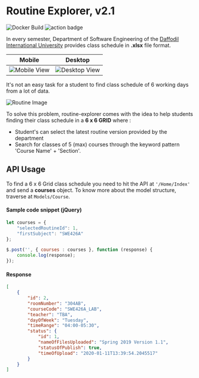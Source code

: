 # Routine Explorer, v2.1

![Docker Build](https://img.shields.io/docker/cloud/build/shunjid/routine-explorer)  ![action badge](https://action-badges.now.sh/shunjid/routine-explorer)

In every semester, Department of Software Engineering of the [Daffodil International University](https://diu.edu.bd) provides class schedule in **.xlsx** file format. 

Mobile             |  Desktop
:-------------------------:|:-------------------------:
![Mobile View](https://media.giphy.com/media/ZBytgye9cARGijyWhH/giphy.gif)  |  ![Desktop View](https://media.giphy.com/media/gfrmGrqkdk7PgFJiVE/giphy.gif)

It's not an easy task for a student to find class schedule of 6 working days from a lot of data.

![Routine Image](https://i.stack.imgur.com/BOUyX.png)

To solve this problem, routine-explorer comes with the idea to help students finding their class schedule in a **6 x 6 GRID** where :

- Student's can select the latest routine version provided by the department
- Search for classes of 5 (max) courses through the keyword pattern 'Course Name' + 'Section'.

## API Usage
To find a 6 x 6 Grid class schedule you need to hit the API at ```'/Home/Index'``` and send a **courses** object. To know more about the model structure, traverse at ```Models/Course```.

#### Sample code snippet (jQuery)
```js
let courses = {
	"selectedRoutineId": 1,
	"firstSubject": "SWE426A"
};

$.post('', { courses : courses }, function (response) {
    console.log(response);
});
```

#### Response
```json
[
    {
        "id": 2,
        "roomNumber": "304AB",
        "courseCode": "SWE426A_LAB",
        "teacher": "TBA",
        "dayOfWeek": "Tuesday",
        "timeRange": "04:00-05:30",
        "status": {
            "id": 1,
            "nameOfFilesUploaded": "Spring 2019 Version 1.1",
            "statusOfPublish": true,
            "timeOfUpload": "2020-01-11T13:39:54.2045517"
        }
    }
]
```